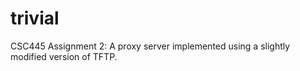 trivial
=======

CSC445 Assignment 2: A proxy server implemented using a slightly 
modified version of TFTP.
